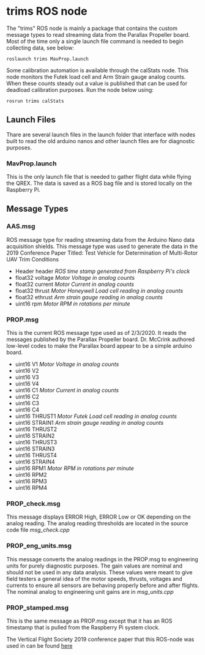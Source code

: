 # trims ROS node

The "trims" ROS node is mainly a package that contains the custom message types to read streaming data from the Parallax Propeller board. Most of the time only a single launch file command is needed to begin collecting data, see below:
```
roslaunch trims MavProp.launch
```
Some calibration automation is available through the calStats node. This node monitors the Futek load cell and Arm Strain gauge analog counts. When these counts steady out a value is published that can be used for deadload calibration purposes. Run the node below using:
```
rosrun trims calStats
```

## Launch Files
Thare are several launch files in the launch folder that interface with nodes built to read the old arduino nanos and other launch files are for diagnostic purposes.

### MavProp.launch
This is the only launch file that is needed to gather flight data while flying the QREX. The data is saved as a ROS bag file and is stored locally on the Raspberry Pi.

## Message Types

### AAS.msg
ROS message type for reading streaming data from the Arduino Nano data acquisition shields. This message type was used to generate the data in the 2019 Conference Paper Titled: Test Vehicle for Determination of Multi-Rotor UAV Trim Conditions

- Header header *ROS time stamp generated from Raspberry Pi's clock*
- float32 voltage *Motor Voltage in analog counts*
- float32 current *Motor Current in analog counts*
- float32 thrust  *Motor Honeywell Load cell reading in analog counts*
- float32 ethrust *Arm strain gauge reading in analog counts*
- uint16 rpm *Motor RPM in rotations per minute*

### PROP.msg
This is the current ROS message type used as of 2/3/2020. It reads the messages published by the Parallax Propeller board. Dr. McCrink authored low-level codes to make the Parallax board appear to be a simple arduino board.

- uint16 V1 *Motor Voltage in analog counts*
- uint16 V2
- uint16 V3
- uint16 V4
- uint16 C1 *Motor Current in analog counts*
- uint16 C2
- uint16 C3
- uint16 C4
- uint16 THRUST1 *Motor Futek Load cell reading in analog counts*
- uint16 STRAIN1 *Arm strain gauge reading in analog counts*
- uint16 THRUST2
- uint16 STRAIN2
- uint16 THRUST3
- uint16 STRAIN3
- uint16 THRUST4
- uint16 STRAIN4
- uint16 RPM1 *Motor RPM in rotations per minute*
- uint16 RPM2
- uint16 RPM3
- uint16 RPM4

### PROP_check.msg
This message displays ERROR High, ERROR Low or OK depending on the analog reading. The analog reading thresholds are located in the source code file *msg_check.cpp*

### PROP_eng_units.msg
This message converts the analog readings in the PROP.msg to engineering units for purely diagnostic purposes. The gain values are nominal and should not be used in any data analysis. These values were meant to give field testers a general idea of the motor speeds, thrusts, voltages and currents to ensure all sensors are behaving properly before and after flights. The nominal analog to engineering unit gains are in *msg_units.cpp*

### PROP_stamped.msg
This is the same message as PROP.msg except that it has an ROS timestamp that is pulled from the Raspberry Pi system clock.

The Vertical Flight Society 2019 conference paper that this ROS-node was used in can be found [here]

[here]: https://vtol.org/store/product/flight-test-vehicle-for-determination-of-multirotor-uav-trim-conditions-14600.cfm
